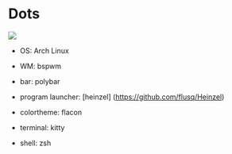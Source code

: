 # Dots 

![](screnn.png)

- OS: Arch Linux
- WM: bspwm

- bar: polybar
- program launcher: [heinzel] (https://github.com/flusq/Heinzel) 
- colortheme: flacon
- terminal: kitty
- shell: zsh

